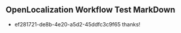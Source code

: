 ## OpenLocalization Workflow Test MarkDown
* ef281721-de8b-4e20-a5d2-45ddfc3c9f65 thanks!

<!--HONumber=Sep16_HO1-->


